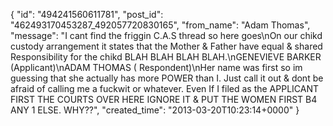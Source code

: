  {
   "id": "494241560611781",
   "post_id": "462493170453287_492057720830165",
   "from_name": "Adam Thomas",
   "message": "I cant find the friggin C.A.S thread so here goes\nOn our chikd custody arrangement it states that the Mother & Father have equal & shared Responsibility for the chikd BLAH BLAH BLAH BLAH.\nGENEVIEVE BARKER (Applicant)\nADAM THOMAS ( Respondent)\nHer name was first so im guessing that she actually has more POWER than I. Just call it out & dont be afraid of calling me a fuckwit or whatever. Even If I filed as the APPLICANT FIRST THE COURTS OVER HERE IGNORE IT & PUT THE WOMEN FIRST B4 ANY 1 ELSE. WHY??",
   "created_time": "2013-03-20T10:23:14+0000"
 }
